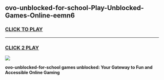 
## ovo-unblocked-for-school-Play-Unblocked-Games-Online-eemn6
<h3>
<a href="https://premium76.site?title=ovo-unblocked-for-school&ref=25A">CLICK TO PLAY</a></h3>
<hr>

<h3>
<a href="https://premium76.site?title=ovo-unblocked-for-school&ref=25A">CLICK 2 PLAY</a>
  
</h3>

<a href="https://premium76.site?title=ovo-unblocked-for-school&ref=25A"><img src="https://clearcache.store/games.png"></a>


**ovo-unblocked-for-school games unblocked: Your Gateway to Fun and Accessible Online Gaming**
